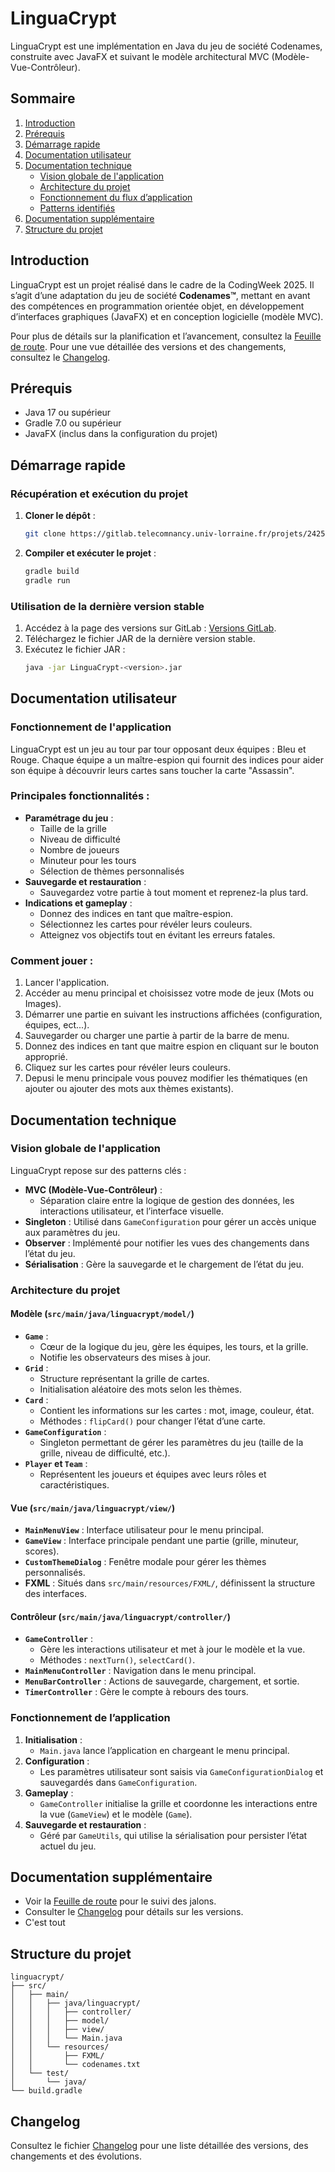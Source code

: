 # LinguaCrypt

LinguaCrypt est une implémentation en Java du jeu de société Codenames, construite avec JavaFX et suivant le modèle architectural MVC (Modèle-Vue-Contrôleur).

## Sommaire
1. [Introduction](#introduction)
2. [Prérequis](#prérequis)
3. [Démarrage rapide](#démarrage-rapide)
4. [Documentation utilisateur](#documentation-utilisateur)
5. [Documentation technique](#documentation-technique)
   - [Vision globale de l'application](#vision-globale-de-lapplication)
   - [Architecture du projet](#architecture-du-projet)
   - [Fonctionnement du flux d’application](#fonctionnement-du-flux-dapplication)
   - [Patterns identifiés](#patterns-identifiés)
6. [Documentation supplémentaire](#documentation-supplémentaire)
7. [Structure du projet](#structure-du-projet)

## Introduction
LinguaCrypt est un projet réalisé dans le cadre de la CodingWeek 2025. Il s’agit d’une adaptation du jeu de société **Codenames™**, mettant en avant des compétences en programmation orientée objet, en développement d’interfaces graphiques (JavaFX) et en conception logicielle (modèle MVC).

Pour plus de détails sur la planification et l’avancement, consultez la [Feuille de route](roadmap.md).
Pour une vue détaillée des versions et des changements, consultez le [Changelog](changelog.md).

## Prérequis
- Java 17 ou supérieur
- Gradle 7.0 ou supérieur
- JavaFX (inclus dans la configuration du projet)

## Démarrage rapide
### Récupération et exécution du projet
1. **Cloner le dépôt** :
   ```bash
   git clone https://gitlab.telecomnancy.univ-lorraine.fr/projets/2425/pcd2k25/codingweek/grp18.git
   ```
2. **Compiler et exécuter le projet** :
   ```bash
   gradle build
   gradle run
   ```

### Utilisation de la dernière version stable
1. Accédez à la page des versions sur GitLab : [Versions GitLab](https://gitlab.telecomnancy.univ-lorraine.fr/projets/2425/pcd2k25/codingweek/grp18/-/releases).
2. Téléchargez le fichier JAR de la dernière version stable.
3. Exécutez le fichier JAR :
   ```bash
   java -jar LinguaCrypt-<version>.jar
   ```

## Documentation utilisateur
### Fonctionnement de l'application
LinguaCrypt est un jeu au tour par tour opposant deux équipes : Bleu et Rouge. Chaque équipe a un maître-espion qui fournit des indices pour aider son équipe à découvrir leurs cartes sans toucher la carte "Assassin".

### Principales fonctionnalités :
- **Paramétrage du jeu** :
  - Taille de la grille
  - Niveau de difficulté
  - Nombre de joueurs
  - Minuteur pour les tours
  - Sélection de thèmes personnalisés
- **Sauvegarde et restauration** :
  - Sauvegardez votre partie à tout moment et reprenez-la plus tard.
- **Indications et gameplay** :
  - Donnez des indices en tant que maître-espion.
  - Sélectionnez les cartes pour révéler leurs couleurs.
  - Atteignez vos objectifs tout en évitant les erreurs fatales.

### Comment jouer :
1. Lancer l'application.
2. Accéder au menu principal et choisissez votre mode de jeux (Mots ou Images).
3. Démarrer une partie en suivant les instructions affichées (configuration, équipes, ect...).
4. Sauvegarder ou charger une partie à partir de la barre de menu.
5. Donnez des indices en tant que maitre espion en cliquant sur le bouton approprié.
6. Cliquez sur les cartes pour révéler leurs couleurs.
7. Depusi le menu principale vous pouvez modifier les thématiques (en ajouter ou ajouter des mots aux thèmes existants).

## Documentation technique
### Vision globale de l'application
LinguaCrypt repose sur des patterns clés :

- **MVC (Modèle-Vue-Contrôleur)** :
  - Séparation claire entre la logique de gestion des données, les interactions utilisateur, et l’interface visuelle.
- **Singleton** : Utilisé dans `GameConfiguration` pour gérer un accès unique aux paramètres du jeu.
- **Observer** : Implémenté pour notifier les vues des changements dans l’état du jeu.
- **Sérialisation** : Gère la sauvegarde et le chargement de l’état du jeu.

### Architecture du projet

#### Modèle (`src/main/java/linguacrypt/model/`)
- **`Game`** :
  - Cœur de la logique du jeu, gère les équipes, les tours, et la grille.
  - Notifie les observateurs des mises à jour.
- **`Grid`** :
  - Structure représentant la grille de cartes.
  - Initialisation aléatoire des mots selon les thèmes.
- **`Card`** :
  - Contient les informations sur les cartes : mot, image, couleur, état.
  - Méthodes : `flipCard()` pour changer l’état d’une carte.
- **`GameConfiguration`** :
  - Singleton permettant de gérer les paramètres du jeu (taille de la grille, niveau de difficulté, etc.).
- **`Player` et `Team`** :
  - Représentent les joueurs et équipes avec leurs rôles et caractéristiques.

#### Vue (`src/main/java/linguacrypt/view/`)
- **`MainMenuView`** : Interface utilisateur pour le menu principal.
- **`GameView`** : Interface principale pendant une partie (grille, minuteur, scores).
- **`CustomThemeDialog`** : Fenêtre modale pour gérer les thèmes personnalisés.
- **FXML** : Situés dans `src/main/resources/FXML/`, définissent la structure des interfaces.

#### Contrôleur (`src/main/java/linguacrypt/controller/`)
- **`GameController`** :
  - Gère les interactions utilisateur et met à jour le modèle et la vue.
  - Méthodes : `nextTurn()`, `selectCard()`.
- **`MainMenuController`** : Navigation dans le menu principal.
- **`MenuBarController`** : Actions de sauvegarde, chargement, et sortie.
- **`TimerController`** : Gère le compte à rebours des tours.

### Fonctionnement de l’application
1. **Initialisation** :
   - `Main.java` lance l’application en chargeant le menu principal.
2. **Configuration** :
   - Les paramètres utilisateur sont saisis via `GameConfigurationDialog` et sauvegardés dans `GameConfiguration`.
3. **Gameplay** :
   - `GameController` initialise la grille et coordonne les interactions entre la vue (`GameView`) et le modèle (`Game`).
4. **Sauvegarde et restauration** :
   - Géré par `GameUtils`, qui utilise la sérialisation pour persister l’état actuel du jeu.

## Documentation supplémentaire
- Voir la [Feuille de route](roadmap.md) pour le suivi des jalons.
- Consulter le [Changelog](changelog.md) pour détails sur les versions.
- C'est tout

## Structure du projet
```
linguacrypt/
├── src/
│   ├── main/
│   │   ├── java/linguacrypt/
│   │   │   ├── controller/
│   │   │   ├── model/
│   │   │   ├── view/
│   │   │   └── Main.java
│   │   └── resources/
│   │       ├── FXML/
│   │       └── codenames.txt
│   └── test/
│       └── java/
└── build.gradle
```

## Changelog
Consultez le fichier [Changelog](changelog.md) pour une liste détaillée des versions, des changements et des évolutions.


